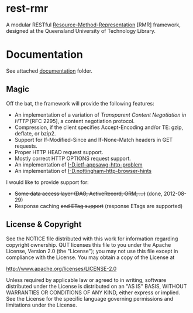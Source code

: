 rest-rmr
========

A modular RESTful [Resource-Method-Representation][RMR] \[RMR\] framework, designed at the Queensland University of
Technology Library.

[RMR]: http://www.peej.co.uk/articles/rmr-architecture.html

Documentation
=============

See attached [documentation](documentation/00-index.md) folder.

Magic
-----
Off the bat, the framework will provide the following features:
* An implementation of a variation of _Transparent Content Negotiation in HTTP_ \[RFC 2295\], a content negotiation protocol.
* Compression, if the client specifies Accept-Encoding and/or TE: gzip, deflate, or bzip2.
* Support for If-Modified-Since and If-None-Match headers in GET requests.
* Proper HTTP HEAD request support.
* Mostly correct HTTP OPTIONS request support.
* An implementation of [I-D.ietf-appsawg-http-problem](https://tools.ietf.org/html/draft-ietf-appsawg-http-problem-00)
* An implementation of [I-D.nottingham-http-browser-hints](https://datatracker.ietf.org/doc/draft-nottingham-http-browser-hints/)

I would like to provide support for:
* ~~Some data access layer (DAO, ActiveRecord, ORM, ...)~~ (done, 2012-08-29)
* Response caching ~~and ETag support~~ (response ETags are supported)

License & Copyright
-------------------

See the NOTICE file distributed with this work for information
regarding copyright ownership.  QUT licenses this file to you
under the Apache License, Version 2.0 (the "License"); you may
not use this file except in compliance with the License.
You may obtain a copy of the License at

   http://www.apache.org/licenses/LICENSE-2.0

Unless required by applicable law or agreed to in writing,
software distributed under the License is distributed on an
"AS IS" BASIS, WITHOUT WARRANTIES OR CONDITIONS OF ANY
KIND, either express or implied.  See the License for the
specific language governing permissions and limitations
under the License.


